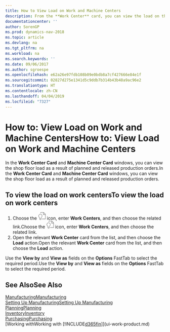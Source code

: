 ```yaml
---
title: How to View Load on Work and Machine Centers
description: From the **Work Center** card, you can view the load on the work centers as a result of released production orders.
documentationcenter: ''
author: SorenGP
ms.prod: dynamics-nav-2018
ms.topic: article
ms.devlang: na
ms.tgt_pltfrm: na
ms.workload: na
ms.search.keywords: ''
ms.date: 09/06/2017
ms.author: sgroespe
ms.openlocfilehash: e62a26e97fdb108b09e0bdb8a7cf427666e84e1f
ms.sourcegitcommit: 02827d275e1341d5c9ddb7b314b43b48a9ac96e2
ms.translationtype: HT
ms.contentlocale: zh-CN
ms.lasthandoff: 04/04/2019
ms.locfileid: "7327"
---
```

# <a name="how-to-view-load-on-work-and-machine-centers"></a><span data-ttu-id="b0bcb-103">How to: View Load on Work and Machine Centers</span><span class="sxs-lookup"><span data-stu-id="b0bcb-103">How to: View Load on Work and Machine Centers</span></span>
<span data-ttu-id="b0bcb-104">In the **Work Center Card** and **Machine Center Card** windows, you can view the shop floor load as a result of planned and released production orders.</span><span class="sxs-lookup"><span data-stu-id="b0bcb-104">In the **Work Center Card** and **Machine Center Card** windows, you can view the shop floor load as a result of planned and released production orders.</span></span>    

## <a name="to-view-the-load-on-work-centers"></a><span data-ttu-id="b0bcb-105">To view the load on work centers</span><span class="sxs-lookup"><span data-stu-id="b0bcb-105">To view the load on work centers</span></span>  
1.  <span data-ttu-id="b0bcb-106">Choose the ![Search for Page or Report](media/ui-search/search_small.png "Search for Page or Report icon") icon, enter **Work Centers**, and then choose the related link.</span><span class="sxs-lookup"><span data-stu-id="b0bcb-106">Choose the ![Search for Page or Report](media/ui-search/search_small.png "Search for Page or Report icon") icon, enter **Work Centers**, and then choose the related link.</span></span>  
2.  <span data-ttu-id="b0bcb-107">Open the relevant **Work Center** card from the list, and then choose the **Load** action.</span><span class="sxs-lookup"><span data-stu-id="b0bcb-107">Open the relevant **Work Center** card from the list, and then choose the **Load** action.</span></span>  

<span data-ttu-id="b0bcb-108">Use the **View by** and **View as** fields on the **Options** FastTab to select the required period.</span><span class="sxs-lookup"><span data-stu-id="b0bcb-108">Use the **View by** and **View as** fields on the **Options** FastTab to select the required period.</span></span>  

## <a name="see-also"></a><span data-ttu-id="b0bcb-109">See Also</span><span class="sxs-lookup"><span data-stu-id="b0bcb-109">See Also</span></span>  
[<span data-ttu-id="b0bcb-110">Manufacturing</span><span class="sxs-lookup"><span data-stu-id="b0bcb-110">Manufacturing</span></span>](production-manage-manufacturing.md)    
[<span data-ttu-id="b0bcb-111">Setting Up Manufacturing</span><span class="sxs-lookup"><span data-stu-id="b0bcb-111">Setting Up Manufacturing</span></span>](production-configure-production-processes.md)  
[<span data-ttu-id="b0bcb-112">Planning</span><span class="sxs-lookup"><span data-stu-id="b0bcb-112">Planning</span></span>](production-planning.md)      
[<span data-ttu-id="b0bcb-113">Inventory</span><span class="sxs-lookup"><span data-stu-id="b0bcb-113">Inventory</span></span>](inventory-manage-inventory.md)  
[<span data-ttu-id="b0bcb-114">Purchasing</span><span class="sxs-lookup"><span data-stu-id="b0bcb-114">Purchasing</span></span>](purchasing-manage-purchasing.md)  
[<span data-ttu-id="b0bcb-115">Working with</span><span class="sxs-lookup"><span data-stu-id="b0bcb-115">Working with</span></span> [!INCLUDE[d365fin](includes/d365fin_md.md)]](ui-work-product.md)
